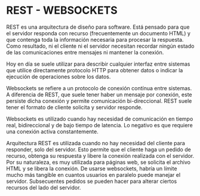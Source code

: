 # REST - WEBSOCKETS

REST es una arquitectura de diseño para software. Está pensado para que el servidor responda con recurso (frecuentemente un documento HTML) y que contenga toda la información necesaria para procesar la respuesta. Como resultado, ni el cliente ni el servidor necesitan recordar ningún estado de las comunicaciones entre mensajes ni mantener la conexión. 

Hoy en día se suele utilizar para describir cualquier interfaz entre sistemas que utilice directamente protocolo HTTP para obtener datos o indicar la ejecución de operaciones sobre los datos.

Websockets se refiere a un protocolo de conexión contínua entre sistemas. A diferencia de REST, que suele tener haber un mensaje por conexión, este persiste dicha conexión y permite comunicación bi-direccional. REST suele tener el formato de cliente solicita y servidor responde.

Websockets es utilizado cuando hay necesidad de comunicación en tiempo real, bidireccional y de bajo tiempo de latencia. Lo negativo es que requiere una conexión activa constantemente. 

Arquitectura REST es utilizada cuando no hay necesidad del cliente para responder, solo del servidor. Esto permite que el cliente haga un pedido de recurso, obtenga su respuesta y libere la conexión realizada con el servidor. Por su naturaleza, es muy utilizada para páginas web, se solicita el archivo HTML y se libera la conexión. De usarse websockets, habría un límite mucho más tangible en cuantos usuarios en paralelo puede manejar el servidor.  Subsecuentes pedidos se pueden hacer para alterar ciertos recursos del lado del servidor.
